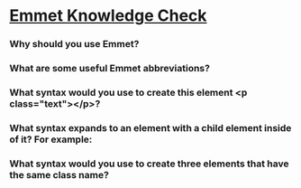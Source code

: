 # [Emmet Knowledge Check](https://www.theodinproject.com/lessons/node-path-intermediate-html-and-css-emmet#knowledge-check)

### Why should you use Emmet?

### What are some useful Emmet abbreviations?

### What syntax would you use to create this element &lt;p class="text">&lt;/p>?

### What syntax expands to an element with a child element inside of it? For example: <div><p></p></div>

### What syntax would you use to create three elements that have the same class name?
